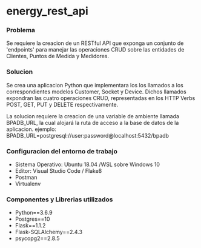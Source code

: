 # energy_rest_api

### Problema
Se requiere la creacion de un RESTful API que exponga un conjunto de 'endpoints' para manejar las operaciones CRUD sobre las entidades de Clientes, Puntos de Medida y Medidores.

### Solucion
Se crea una aplicacion Python que implementara los los llamados a los correspondientes modelos Customer, Socket y Device. Dichos llamados expondran las cuatro operaciones CRUD, representadas en los HTTP Verbs POST, GET, PUT y DELETE respectivamente. 

La solucion requiere la creacion de una variable de ambiente llamada BPADB_URL, la cual alojará la ruta de acceso a la base de datos de la aplicacion.
ejemplo: BPADB_URL=postgresql://user:password@localhost:5432/bpadb

### Configuracion del entorno de trabajo
* Sistema Operativo: Ubuntu 18.04 /WSL sobre Windows 10
* Editor: Visual Studio Code / Flake8
* Postman
* Virtualenv

### Componentes y Librerias utilizados
* Python==3.6.9
* Postgres==10
* Flask==1.1.2
* Flask-SQLAlchemy==2.4.3
* psycopg2==2.8.5
